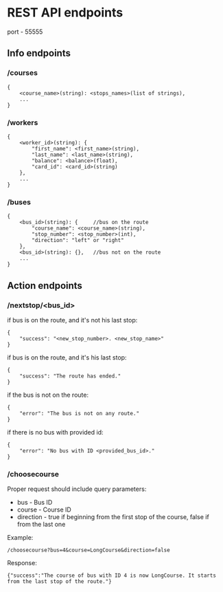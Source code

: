 # REST API endpoints
port - 55555

## Info endpoints

### /courses
    {
        <course_name>(string): <stops_names>(list of strings),
        ...
    }

### /workers
    {
        <worker_id>(string): {
            "first_name": <first_name>(string),
            "last_name": <last_name>(string),
            "balance": <balance>(float),
            "card_id": <card_id>(string)
        },
        ...
    }

### /buses
    {  
        <bus_id>(string): {     //bus on the route
            "course_name": <course_name>(string),
            "stop_number": <stop_number>(int),
            "direction": "left" or "right"
        },
        <bus_id>(string): {},   //bus not on the route
        ...
    }

## Action endpoints

### /nextstop/<bus_id>
if bus is on the route, and it's not his last stop:

    {
        "success": "<new_stop_number>. <new_stop_name>"
    }

if bus is on the route, and it's his last stop:

    {
        "success": "The route has ended."
    }

if the bus is not on the route:

    {
        "error": "The bus is not on any route."
    }

if there is no bus with provided id:

    {
        "error": "No bus with ID <provided_bus_id>."
    }

### /choosecourse
Proper request should include query parameters:
* bus - Bus ID
* course - Course ID
* direction - true if beginning from the first stop of the course, false if from the last one

Example:

    /choosecourse?bus=4&course=LongCourse&direction=false

Response:

    {"success":"The course of bus with ID 4 is now LongCourse. It starts from the last stop of the route."}